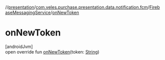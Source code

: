 //[presentation](../../../index.md)/[com.veles.purchase.presentation.data.notification.fcm](../index.md)/[FirebaseMessagingService](index.md)/[onNewToken](on-new-token.md)

# onNewToken

[androidJvm]\
open override fun [onNewToken](on-new-token.md)(token: [String](https://kotlinlang.org/api/latest/jvm/stdlib/kotlin/-string/index.html))
